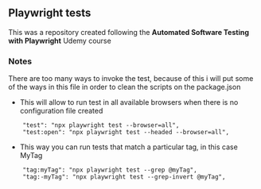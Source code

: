 ## Playwright tests

This was a repository created following the **Automated Software Testing with Playwright** Udemy course

### Notes

There are too many ways to invoke the test, because of this i will put some of the ways in this file in order to clean the scripts on the package.json

* This will allow to run test in all available browsers when there is no configuration file created

```
    "test": "npx playwright test --browser=all",
    "test:open": "npx playwright test --headed --browser=all",
```

* This way you can run tests that match a particular tag, in this case MyTag

```
    "tag:myTag": "npx playwright test --grep @myTag",
    "tag:-myTag": "npx playwright test --grep-invert @myTag",
```
